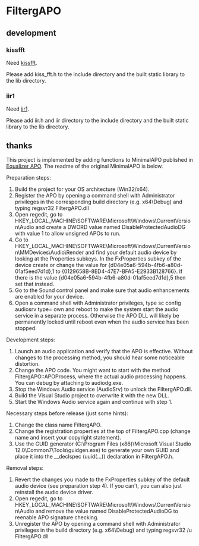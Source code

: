 # FiltergAPO

## development
### kissfft
Need [kissfft](https://github.com/mborgerding/kissfft).

Please add kiss_fft.h to the include directory and the built static library to the lib directory.

### iir1
Need [iir1](https://github.com/berndporr/iir1).

Please add iir.h and iir directory to the include directory and the built static library to the lib directory.

## thanks
This project is implemented by adding functions to MinimalAPO published in [Equalizer APO](https://sourceforge.net/projects/equalizerapo/).
The readme of the original MinimalAPO is below.

Preparation steps:
1. Build the project for your OS architecture (Win32/x64).
2. Register the APO by opening a command shell with Administrator privileges
   in the corresponding build directory (e.g. x64\Debug) and typing
   regsvr32 FiltergAPO.dll
3. Open regedit, go to HKEY_LOCAL_MACHINE\SOFTWARE\Microsoft\Windows\CurrentVersion\Audio
   and create a DWORD value named DisableProtectedAudioDG with value 1 to allow unsigned APOs to run.
4. Go to HKEY_LOCAL_MACHINE\SOFTWARE\Microsoft\Windows\CurrentVersion\MMDevices\Audio\Render and
   find your default audio device by looking at the Properties subkeys. In the FxProperties subkey of the device
   create or change the value for {d04e05a6-594b-4fb6-a80d-01af5eed7d1d},1 to {0129658B-8ED4-47E7-BFA5-E2933B128766}.
   If there is the value {d04e05a6-594b-4fb6-a80d-01af5eed7d1d},5 then set that instead.
5. Go to the Sound control panel and make sure that audio enhancements are enabled for your device.
6. Open a command shell with Administrator privileges, type
   sc config audiosrv type= own
   and reboot to make the system start the audio service in a separate process. Otherwise the APO DLL will likely be
   permanently locked until reboot even when the audio service has been stopped.

Development steps:
1. Launch an audio application and verify that the APO is effective. Without changes to the processing method,
   you should hear some noticeable distortion.
2. Change the APO code. You might want to start with the method FiltergAPO::APOProcess, where the actual audio
   processing happens. You can debug by attaching to audiodg.exe.
3. Stop the Windows Audio service (AudioSrv) to unlock the FiltergAPO.dll.
4. Build the Visual Studio project to overwrite it with the new DLL.
5. Start the Windows Audio service again and continue with step 1.

Necessary steps before release (just some hints):
1. Change the class name FiltergAPO.
2. Change the registration properties at the top of FiltergAPO.cpp (change name and insert your copyright statement).
3. Use the GUID generator (C:\Program Files (x86)\Microsoft Visual Studio 12.0\Common7\Tools\guidgen.exe)
   to generate your own GUID and place it into the __declspec (uuid(...)) declaration in FiltergAPO.h.

Removal steps:
1. Revert the changes you made to the FxProperties subkey of the default audio device (see preparation step 4).
   If you can't, you can also just reinstall the audio device driver.
2. Open regedit, go to HKEY_LOCAL_MACHINE\SOFTWARE\Microsoft\Windows\CurrentVersion\Audio
   and remove the value named DisableProtectedAudioDG to reenable APO signature checking.
3. Unregister the APO by opening a command shell with Administrator privileges
   in the build directory (e.g. x64\Debug) and typing
   regsvr32 /u FiltergAPO.dll
